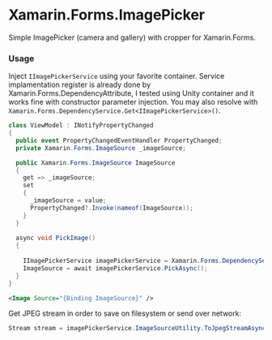 # Xamarin.Forms.ImagePicker

Simple ImagePicker (camera and gallery) with cropper for Xamarin.Forms.

### Usage

Inject `IImagePickerService` using your favorite container. Service implamentation register is already done by Xamarin.Forms.DependencyAttribute, I tested using Unity container and it works fine with constructor parameter injection. You may also resolve with `Xamarin.Forms.DependencyService.Get<IImagePickerService>()`.

```cs
class ViewModel : INotifyPropertyChanged
{
  public event PropertyChangedEventHandler PropertyChanged;
  private Xamarin.Forms.ImageSource _imageSource;

  public Xamarin.Forms.ImageSource ImageSource 
  { 
    get => _imageSource;
    set
    {
      _imageSource = value;
      PropertyChanged?.Invoke(nameof(ImageSource));
    }
  }
  
  async void PickImage() 
  {
    
    IImagePickerService imagePickerService = Xamarin.Forms.DependencyService.Get<IImagePickerService>(); // or by constructor parameter injection
    ImageSource = await imagePickerService.PickAsync();
  }
}
```

```xml
<Image Source="{Binding ImageSource}" />
```

Get JPEG stream in order to save on filesystem or send over network:

```cs
Stream stream = imagePickerService.ImageSourceUtility.ToJpegStreamAsync(imageSource);
```
